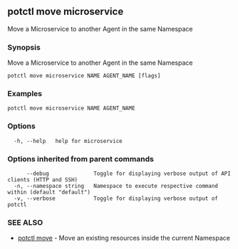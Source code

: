 ## potctl move microservice

Move a Microservice to another Agent in the same Namespace

### Synopsis

Move a Microservice to another Agent in the same Namespace

```
potctl move microservice NAME AGENT_NAME [flags]
```

### Examples

```
potctl move microservice NAME AGENT_NAME
```

### Options

```
  -h, --help   help for microservice
```

### Options inherited from parent commands

```
      --debug              Toggle for displaying verbose output of API clients (HTTP and SSH)
  -n, --namespace string   Namespace to execute respective command within (default "default")
  -v, --verbose            Toggle for displaying verbose output of potctl
```

### SEE ALSO

* [potctl move](potctl_move.md)	 - Move an existing resources inside the current Namespace


